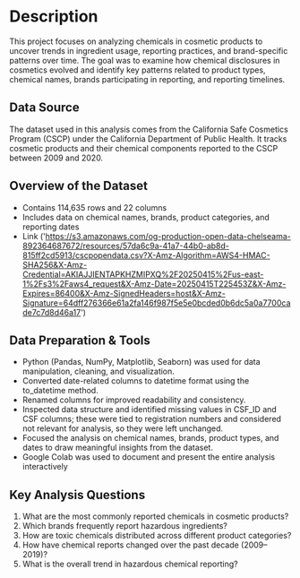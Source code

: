 
# Description

This project focuses on analyzing chemicals in cosmetic products to uncover trends in ingredient usage, reporting practices, and brand-specific patterns over time. The goal was to examine how chemical disclosures in cosmetics evolved and identify key patterns related to product types, chemical names, brands participating in reporting, and reporting timelines.


## Data Source
The dataset used in this analysis comes from the California Safe Cosmetics Program (CSCP) under the California Department of Public Health. It tracks cosmetic products and their chemical components reported to the CSCP between 2009 and 2020.


## Overview of the Dataset
- Contains 114,635 rows and 22 columns
- Includes data on chemical names, brands, product categories, and reporting dates
- Link ('https://s3.amazonaws.com/og-production-open-data-chelseama-892364687672/resources/57da6c9a-41a7-44b0-ab8d-815ff2cd5913/cscpopendata.csv?X-Amz-Algorithm=AWS4-HMAC-SHA256&X-Amz-Credential=AKIAJJIENTAPKHZMIPXQ%2F20250415%2Fus-east-1%2Fs3%2Faws4_request&X-Amz-Date=20250415T225453Z&X-Amz-Expires=86400&X-Amz-SignedHeaders=host&X-Amz-Signature=64dff276366e61a2fa146f987f5e5e0bcded0b6dc5a0a7700cade7c7d8d46a17')
  
## Data Preparation & Tools
 - Python (Pandas, NumPy, Matplotlib, Seaborn) was used for data manipulation, cleaning, and visualization.
- Converted date-related columns to datetime format using the to_datetime method.
- Renamed columns for improved readability and consistency.
- Inspected data structure and identified missing values in CSF_ID and CSF columns; these were tied to registration numbers and considered not relevant for analysis, so they were left unchanged.
- Focused the analysis on chemical names, brands, product types, and dates to draw meaningful insights from the dataset.
- Google Colab was used to document and present the entire analysis interactively
## Key Analysis Questions
1. What are the most commonly reported chemicals in cosmetic products?
2. Which brands frequently report hazardous ingredients?
3. How are toxic chemicals distributed across different product categories?
4. How have chemical reports changed over the past decade (2009–2019)?
5. What is the overall trend in hazardous chemical reporting?
